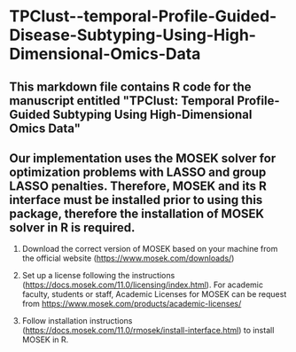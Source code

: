 # TPClust--temporal-Profile-Guided-Disease-Subtyping-Using-High-Dimensional-Omics-Data
## This markdown file contains R code for the manuscript entitled "TPClust: Temporal Profile-Guided Subtyping Using High-Dimensional Omics Data"
## Our implementation uses the MOSEK solver for optimization problems with LASSO and group LASSO penalties. Therefore, MOSEK and its R interface must be installed prior to using this package, therefore the installation of MOSEK solver in R is required.

1. Download the correct version of MOSEK based on your machine from the official website (https://www.mosek.com/downloads/)

2. Set up a license following the instructions (https://docs.mosek.com/11.0/licensing/index.html). For academic faculty, students or staff, Academic Licenses for MOSEK can be request from https://www.mosek.com/products/academic-licenses/

3. Follow installation instructions (https://docs.mosek.com/11.0/rmosek/install-interface.html) to install MOSEK in R.
